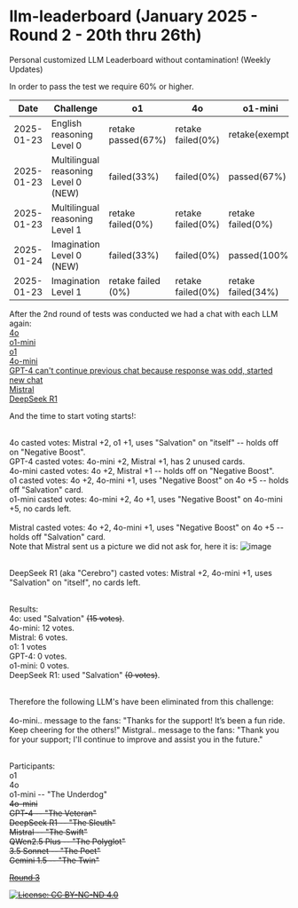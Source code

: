 # llm-leaderboard  (January 2025 - Round 2 - 20th thru 26th)
Personal customized LLM Leaderboard without contamination! (Weekly Updates)

In order to pass the test we require 60% or higher.

| Date       | Challenge                             | o1                    | 4o                   | o1-mini              | 4o-mini              | GPT-4                | DeepSeek(R1)          | Mistral              |
|------------|---------------------------------------|-----------------------|----------------------|----------------------|----------------------|----------------------|-----------------------|----------------------|
| 2025-01-23 | English reasoning Level 0             |   retake passed(67%)  |   retake failed(0%)  |  retake(exempt)      |   retake failed(0%)  |   retake(exempt)     |   retake failed(0%)   |  retake failed(0%)   |
| 2025-01-23 | Multilingual reasoning Level 0 (NEW)  |   failed(33%)         |   failed(0%)         |  passed(67%)         |   failed(0%)         |   failed(0%)         |   passed(67%)         |  failed(0%)          |
| 2025-01-23 | Multilingual reasoning Level 1        |   retake failed(0%)   |   retake failed(0%)  |  retake failed(0%)   |   retake failed(0%)  |   retake failed(0%)  |   retake failed(0%)   |  retake failed(0%)   |
| 2025-01-24 | Imagination Level 0 (NEW)             |   failed(33%)         |   failed(0%)         |  passed(100%)        |   failed(0%)         |   failed(0%)         |   failed(37%)         |  failed(0%)          |
| 2025-01-23 | Imagination Level 1                   |   retake failed (0%)  |   retake failed(0%)  |  retake failed(34%)  |   retake failed(0%)  |   retake failed(34%) |   retake passed(67%)  |  retake failed(0%)   |


After the 2nd round of tests was conducted we had a chat with each LLM again:<br>
    [4o](https://chatgpt.com/c/67942180-e130-8007-aee3-e3eeb4936d0d)<br>
    [o1-mini](https://chatgpt.com/share/679431e3-d270-8007-945b-e6c1e6a54184)<br>
    [o1](https://chatgpt.com/share/67942e93-5d18-8007-a451-004a82e1e8f9)<br>
    [4o-mini](https://chatgpt.com/c/67942531-e738-8007-944e-746b4efe9be7)<br>
    [GPT-4 can't continue previous chat because response was odd, started new chat](https://chatgpt.com/c/67941e16-b3e8-8007-b1f4-8e983bf605fd)<br>
    [Mistral](https://chat.mistral.ai/chat/86a8ed8d-a98a-44a2-80e0-a69ddce5809b)<br>
    [DeepSeek R1]()<br>

And the time to start voting starts!:<br><br>

4o casted votes: Mistral +2, o1 +1, uses "Salvation" on "itself" -- holds off on "Negative Boost".<br>
GPT-4 casted votes: 4o-mini +2, Mistral +1, has 2 unused cards.<br>
4o-mini casted votes: 4o +2, Mistral +1 -- holds off on "Negative Boost".<br>
o1 casted votes: 4o +2, 4o-mini +1, uses "Negative Boost" on 4o +5 -- holds off "Salvation" card. <br>
o1-mini casted votes: 4o-mini +2, 4o +1, uses "Negative Boost" on 4o-mini +5, no cards left.<br><br>
Mistral casted votes: 4o +2, 4o-mini +1, uses "Negative Boost" on 4o +5 -- holds off "Salvation" card. <br>
Note that Mistral sent us a picture we did not ask for, here it is:
![image](https://github.com/user-attachments/assets/7bdf4c59-bcc7-4a60-8fb2-cc60b823d92a)<br><br>

DeepSeek R1 (aka "Cerebro") casted votes: Mistral +2, 4o-mini +1, uses "Salvation" on "itself", no cards left.  <br><br>

Results:<br>
    4o: used "Salvation" <strike>(15 votes)</strike>.<br>
    4o-mini: 12 votes.<br>
    Mistral: 6 votes.<br>
    o1: 1 votes<br>
    GPT-4: 0 votes.<br>
    o1-mini: 0 votes.<br>
    DeepSeek R1: used "Salvation" <strike>(0 votes)</strike>.<br><br>

Therefore the following LLM's have been eliminated from this challenge:<br><br>
    4o-mini.. message to the fans: "Thanks for the support! It’s been a fun ride. Keep cheering for the others!"
    Mistgral.. message to the fans: "Thank you for your support; I'll continue to improve and assist you in the future."<br><br>
    
Participants:<br>
o1<br>
4o<br>
o1-mini -- "The Underdog"<br>
<strike>4o-mini<strike><br>
GPT-4 -- "The Veteran"<br>
DeepSeek R1 -- "The Sleuth"<br>
<strike>Mistral -- "The Swift"<strike><br>
<strike>QWen2.5 Plus -- "The Polyglot"</strike><br>
<strike>3.5 Sonnet -- "The Poet"</strike><br>
<strike>Gemini 1.5 -- "The Twin"</strike><br>

[Round 3](https://github.com/dpittaluga76/llm-leaderboard/main/ROUND3.md)

[![License: CC BY-NC-ND 4.0](https://img.shields.io/badge/License-CC%20BY--NC--ND%204.0-lightgrey.svg)](https://creativecommons.org/licenses/by-nc-nd/4.0/)
